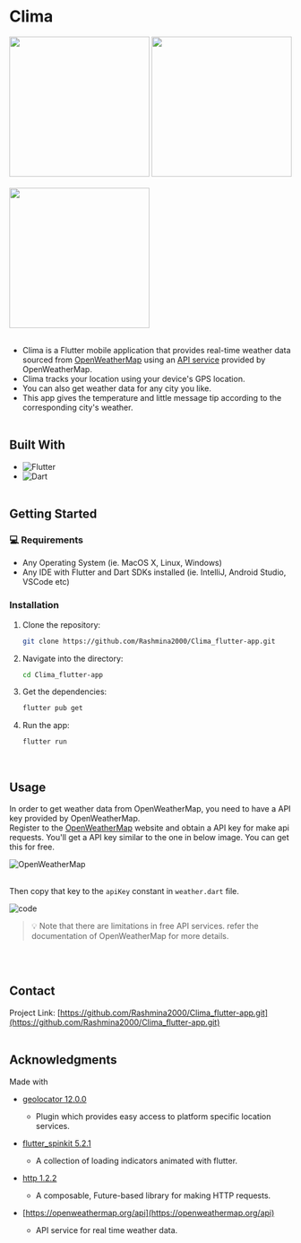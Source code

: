 # Clima
<img src="https://github.com/user-attachments/assets/a239a149-ea4e-4142-ae5b-7cf9e0f2a790" width="250">
<img src="https://github.com/user-attachments/assets/98852c75-12e6-477f-923e-f33d1a3129c2" width="250"><br><br>
<img src="https://github.com/user-attachments/assets/09611373-7cd0-4aef-9a1e-75bc09b9df87" width="250"><br><br>

-   Clima is a Flutter mobile application that provides real-time weather data sourced from [OpenWeatherMap](https://openweathermap.org) using an [API service](https://openweathermap.org/api) provided by OpenWeatherMap.
-   Clima tracks your location using your device's GPS location.
-   You can also get weather data for any city you like.
-   This app gives the temperature and little message tip according to the corresponding city's weather.
<br><br>

## Built With

* ![Flutter](https://img.shields.io/badge/Flutter-02569B.svg?style=for-the-badge&logo=Flutter&logoColor=white)
* ![Dart](https://img.shields.io/badge/Dart-0175C2.svg?style=for-the-badge&logo=Dart&logoColor=white)
<br><br>

## Getting Started
### 💻 Requirements

- Any Operating System (ie. MacOS X, Linux, Windows)
- Any IDE with Flutter and Dart SDKs installed (ie. IntelliJ, Android Studio, VSCode etc)

### Installation

1. Clone the repository:
   ```sh
   git clone https://github.com/Rashmina2000/Clima_flutter-app.git
   ```
2. Navigate into the directory:
   ```sh
   cd Clima_flutter-app
   ```
3. Get the dependencies:
   ```sh
   flutter pub get
   ```
4. Run the app:
   ```sh
   flutter run
   ```
<br>

## Usage
In order to get weather data from OpenWeatherMap, you need to have a API key provided by OpenWeatherMap.<br>
Register to the [OpenWeatherMap](https://home.openweathermap.org/users/sign_up) website and obtain a API key for make api requests. You'll get a API key similar to the one in below image. You can get this for free.

![OpenWeatherMap](https://github.com/user-attachments/assets/c94a5062-deee-44de-9097-73043ed366d6)<br><br>

Then copy that key to the `apiKey` constant in `weather.dart` file.

![code](https://github.com/user-attachments/assets/110d0d45-aa45-482d-942d-735ad0ba51ed)<br>

> 💡 Note that there are limitations in free API services. refer the documentation of OpenWeatherMap for more details.

<br><br>

## Contact

Project Link: [https://github.com/Rashmina2000/Clima_flutter-app.git](https://github.com/Rashmina2000/Clima_flutter-app.git)
<br><br>

## Acknowledgments

Made with 
-  [geolocator 12.0.0](https://pub.dev/packages/geolocator)
    -  Plugin which provides easy access to platform specific location services.

-  [flutter_spinkit 5.2.1](https://pub.dev/packages/flutter_spinkit)
    -  A collection of loading indicators animated with flutter.

-  [http 1.2.2](https://pub.dev/packages/http)
    -  A composable, Future-based library for making HTTP requests.

-   [https://openweathermap.org/api](https://openweathermap.org/api)
      -   API service for real time weather data.  
